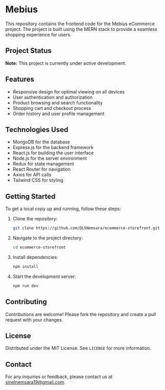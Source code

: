 # Mebius

This repository contains the frontend code for the Mebius eCommerce project. The project is built using the MERN stack to provide a seamless shopping experience for users.

## Project Status

**Note:** This project is currently under active development.

## Features

- Responsive design for optimal viewing on all devices
- User authentication and authorization
- Product browsing and search functionality
- Shopping cart and checkout process
- Order history and user profile management

## Technologies Used

- MongoDB for the database
- Express.js for the backend framework
- React.js for building the user interface
- Node.js for the server environment
- Redux for state management
- React Router for navigation
- Axios for API calls
- Tailwind CSS for styling

## Getting Started

To get a local copy up and running, follow these steps:

1. Clone the repository:
    ```sh
    git clone https://github.com/DLSNemsara/ecommerce-storefront.git
    ```
2. Navigate to the project directory:
    ```sh
    cd ecommerce-storefront
    ```
3. Install dependencies:
    ```sh
    npm install
    ```
4. Start the development server:
    ```sh
    npm run dev
    ```

## Contributing

Contributions are welcome! Please fork the repository and create a pull request with your changes.

## License

Distributed under the MIT License. See `LICENSE` for more information.

## Contact

For any inquiries or feedback, please contact us at [sinelnemsara19@gmail.com](mailto:sinelnemsara19@gmail.com).
